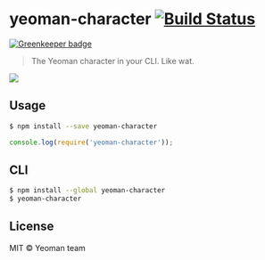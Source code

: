 # yeoman-character [![Build Status](https://travis-ci.org/yeoman/yeoman-character.svg?branch=master)](https://travis-ci.org/yeoman/yeoman-character)

[![Greenkeeper badge](https://badges.greenkeeper.io/yeoman/yeoman-character.svg)](https://greenkeeper.io/)

> The Yeoman character in your CLI. Like wat.

![](screenshot.png)


## Usage

```sh
$ npm install --save yeoman-character
```

```js
console.log(require('yeoman-character'));
```


## CLI

```sh
$ npm install --global yeoman-character
$ yeoman-character
```


## License

MIT © Yeoman team
